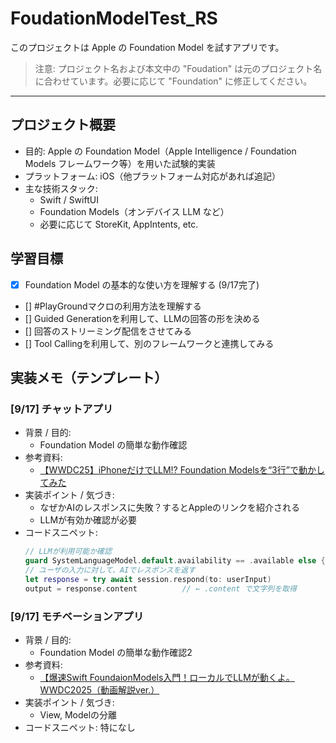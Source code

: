 # FoudationModelTest_RS

このプロジェクトは Apple の Foundation Model を試すアプリです。

> 注意: プロジェクト名および本文中の "Foudation" は元のプロジェクト名に合わせています。必要に応じて "Foundation" に修正してください。

---

## プロジェクト概要
- 目的: Apple の Foundation Model（Apple Intelligence / Foundation Models フレームワーク等）を用いた試験的実装
- プラットフォーム: iOS（他プラットフォーム対応があれば追記）
- 主な技術スタック:
  - Swift / SwiftUI
  - Foundation Models（オンデバイス LLM など）
  - 必要に応じて StoreKit, AppIntents, etc.

## 学習目標
- [x] Foundation Model の基本的な使い方を理解する (9/17完了)
- [] #PlayGroundマクロの利用方法を理解する
- [] Guided Generationを利用して、LLMの回答の形を決める
- [] 回答のストリーミング配信をさせてみる
- [] Tool Callingを利用して、別のフレームワークと連携してみる

## 実装メモ（テンプレート）

### [9/17] チャットアプリ
- 背景 / 目的:
  - Foundation Model の簡単な動作確認
- 参考資料:
  - [【WWDC25】iPhoneだけでLLM⁉︎ Foundation Modelsを“3行”で動かしてみた](https://qiita.com/takatein/items/fa28aa4ace902fd7a7cc)
- 実装ポイント / 気づき:
  - なぜかAIのレスポンスに失敗？するとAppleのリンクを紹介される
  - LLMが有効か確認が必要
- コードスニペット:
  ```swift
  // LLMが利用可能か確認
  guard SystemLanguageModel.default.availability == .available else { return }
  // ユーザの入力に対して、AIでレスポンスを返す
  let response = try await session.respond(to: userInput)
  output = response.content          // ← .content で文字列を取得
  ```

### [9/17] モチベーションアプリ
- 背景 / 目的:
  - Foundation Model の簡単な動作確認2
- 参考資料:
  - [【爆速Swift FoundaionModels入門！ローカルでLLMが動くよ。 WWDC2025（動画解説ver.）](https://qiita.com/kuroishihiromu/items/747671bc87fe19d183ea#playgrounds%E3%82%92%E4%BD%BF%E3%81%8A%E3%81%86)
- 実装ポイント / 気づき:
  - View, Modelの分離
- コードスニペット:
  特になし

<!--
## 実装メモ（テンプレート）
学んだことを継続的に追記するためのテンプレートです。必要に応じて複製して使ってください。

### [9/17] トピック名
- 背景 / 目的:
  - 何を達成したいか、どんな課題があったか
- 参考資料:
  - [リンクタイトル](URL)
  - メモ（動画やセッション番号など）
- 実装ポイント / 気づき:
  - 箇条書きで要点を短く
  - API の制約やベストプラクティス
- コードスニペット:
  ```swift
  // 関連する最小コード例を貼る
  // func example() { ... } 
  ```
-->
